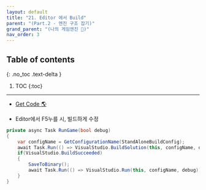 ```yaml
---
layout: default
title: "21. Editor 에서 Build"
parent: "(Part.2 - 엔진 구조 잡기)"
grand_parent: "(나의 게임엔진 🎲)"
nav_order: 3
---
```


## Table of contents
{: .no_toc .text-delta }

1. TOC
{:toc}

---

* [Get Code 🌎](https://github.com/Arthur880708/ArthurDX12GameEngine/commit/52c3ead098b4e91a4684e1b2abdb4dad9fc6a988)

* Editor에서 F5누를 시, 빌드하게 수정

```csharp
private async Task RunGame(bool debug)
{
    var configName = GetConfigurationName(StandAloneBuildConfig);
    await Task.Run(() => VisualStudio.BuildSolution(this, configName, debug));
    if(VisualStudio.BuildSucceeded)
    {
        SaveToBinary();
        await Task.Run(() => VisualStudio.Run(this, configName, debug));
    }
}
```

